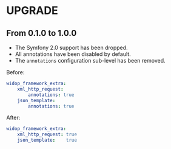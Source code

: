 # UPGRADE

## From 0.1.0 to 1.0.0

 * The Symfony 2.0 support has been dropped.
 * All annotations have been disabled by default.
 * The `annotations` configuration sub-level has been removed.

Before:

``` yaml
widop_framework_extra:
    xml_http_request:
        annotations: true
    json_template:
        annotations: true
```

After:

``` yaml
widop_framework_extra:
    xml_http_request: true
    json_template:    true
```
